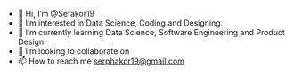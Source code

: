 - 👋 Hi, I’m @Sefakor19
- 👀 I’m interested in Data Science, Coding and Designing.
- 🌱 I’m currently learning Data Science, Software Engineering and Product Design.
- 💞️ I’m looking to collaborate on 
- 📫 How to reach me serphakor19@gmail.com

<!---
Sefakor19/Sefakor19 is a ✨ special ✨ repository because its `README.md` (this file) appears on your GitHub profile.
You can click the Preview link to take a look at your changes.
--->
